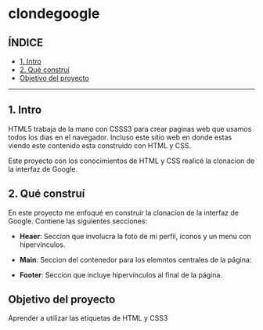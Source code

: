 # clondegoogle

## ÍNDICE

* [1. Intro](https://github.com/kirsVB/clondegoogle/edit/main/README.md#1-intro)
* [2. Qué construí](https://github.com/kirsVB/clondegoogle/edit/main/README.md#2-qu%C3%A9-constru%C3%AD)
* [Objetivo del proyecto](https://github.com/kirsVB/clondegoogle/edit/main/README.md#objetivo-del-proyecto)

****

## 1. Intro
HTML5 trabaja de la mano con CSSS3 para crear paginas web que usamos todos los dias en el navegador. Incluso este sitio web en donde estas viendo este contenido esta construido con HTML y CSS.

Este proyecto con los conocimientos de HTML y CSS realicé la clonacion de la interfaz de Google.

## 2. Qué construí
En este proyecto me enfoqué en construir la clonacion de la interfaz de Google. Contiene las siguientes secciones:

* **Heaer**: Seccion que involucra la foto de mi perfil, iconos y un menú con hipervínculos. 

* **Main**: Seccion del contenedor para los elemntos centrales de la página:

* **Footer**: Seccion que incluye hipervínculos al final de la página.

## Objetivo del proyecto
Aprender a utilizar las etiquetas de HTML y CSS3
